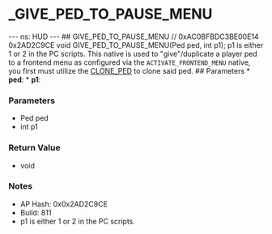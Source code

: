 # _GIVE_PED_TO_PAUSE_MENU

--- ns: HUD --- ## GIVE_PED_TO_PAUSE_MENU  // 0xAC0BFBDC3BE00E14 0x2AD2C9CE void GIVE_PED_TO_PAUSE_MENU(Ped ped, int p1);  p1 is either 1 or 2 in the PC scripts.   This native is used to "give"/duplicate a player ped to a frontend menu as configured via the `ACTIVATE_FRONTEND_MENU` native, you first must utilize the [CLONE_PED](#_0xEF29A16337FACADB) to clone said ped.   ## Parameters * **ped**: * **p1**:

### Parameters
* Ped ped
* int p1

### Return Value
* void

### Notes
* AP Hash: 0x0x2AD2C9CE
* Build: 811
* p1 is either 1 or 2 in the PC scripts.

